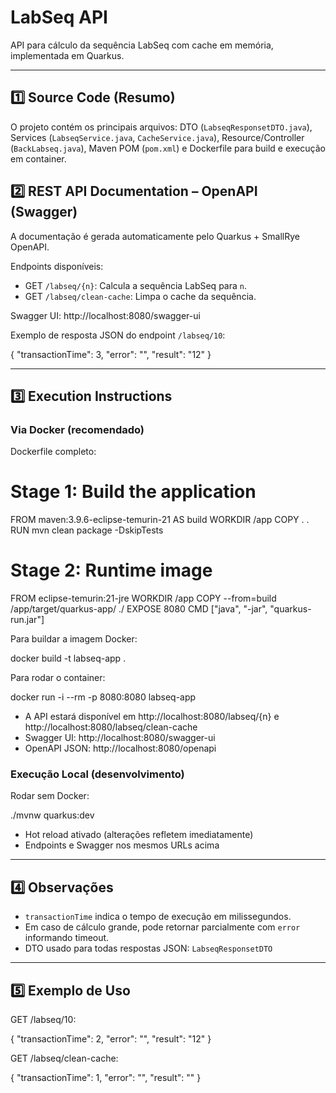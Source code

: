 # LabSeq API

API para cálculo da sequência LabSeq com cache em memória, implementada em Quarkus.

---

## 1️⃣ Source Code (Resumo)

O projeto contém os principais arquivos: DTO (`LabseqResponsetDTO.java`), Services (`LabseqService.java`, `CacheService.java`), Resource/Controller (`BackLabseq.java`), Maven POM (`pom.xml`) e Dockerfile para build e execução em container.

## 2️⃣ REST API Documentation – OpenAPI (Swagger)

A documentação é gerada automaticamente pelo Quarkus + SmallRye OpenAPI.

Endpoints disponíveis:

- GET `/labseq/{n}`: Calcula a sequência LabSeq para `n`.
- GET `/labseq/clean-cache`: Limpa o cache da sequência.

Swagger UI: http://localhost:8080/swagger-ui  

Exemplo de resposta JSON do endpoint `/labseq/10`:

{
"transactionTime": 3,
"error": "",
"result": "12"
}

---

## 3️⃣ Execution Instructions

### Via Docker (recomendado)

Dockerfile completo:

# Stage 1: Build the application
FROM maven:3.9.6-eclipse-temurin-21 AS build
WORKDIR /app
COPY . .
RUN mvn clean package -DskipTests

# Stage 2: Runtime image
FROM eclipse-temurin:21-jre
WORKDIR /app
COPY --from=build /app/target/quarkus-app/ ./
EXPOSE 8080
CMD ["java", "-jar", "quarkus-run.jar"]

Para buildar a imagem Docker:

docker build -t labseq-app .

Para rodar o container:

docker run -i --rm -p 8080:8080 labseq-app

- A API estará disponível em http://localhost:8080/labseq/{n} e http://localhost:8080/labseq/clean-cache
- Swagger UI: http://localhost:8080/swagger-ui
- OpenAPI JSON: http://localhost:8080/openapi

### Execução Local (desenvolvimento)

Rodar sem Docker:

./mvnw quarkus:dev

- Hot reload ativado (alterações refletem imediatamente)
- Endpoints e Swagger nos mesmos URLs acima

---

## 4️⃣ Observações

- `transactionTime` indica o tempo de execução em milissegundos.
- Em caso de cálculo grande, pode retornar parcialmente com `error` informando timeout.
- DTO usado para todas respostas JSON: `LabseqResponsetDTO`

---

## 5️⃣ Exemplo de Uso

GET /labseq/10:

{
"transactionTime": 2,
"error": "",
"result": "12"
}

GET /labseq/clean-cache:

{
"transactionTime": 1,
"error": "",
"result": ""
}
